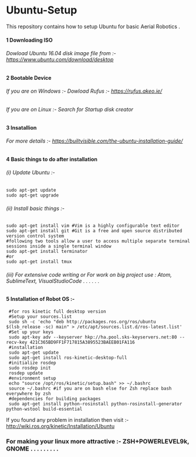 # Ubuntu-Setup
This repository contains how to setup Ubuntu for basic Aerial Robotics .</br>
#### 1 Downloading ISO
###### Dowload Ubuntu 16.04 disk image file from :-https://www.ubuntu.com/download/desktop </br>
#### 2 Bootable Device
###### If you are on Windows :- Dowload Rufus :- https://rufus.akeo.ie/
###### If you are on Linux :- Search for Startup disk creator
#### 3 Insatallion
###### For more details :- https://builtvisible.com/the-ubuntu-installation-guide/
#### 4 Basic things to do after installation
###### (i) Update Ubuntu :-
    sudo apt-get update
    sudo apt-get upgrade
###### (ii) Install basic things :-
    sudo apt-get install vim #Vim is a highly configurable text editor
    sudo apt-get install git #Git is a free and open source distributed version control system
    #following two tools allow a user to access multiple separate terminal sessions inside a single terminal window
    sudo apt-get install terminator
    #or
    sudo apt-get install tmux
###### (iii) For extensive code writing or For work on big project use : Atom, SublimeText, VisualStudioCode . . . . . . 
#### 5 Installation of Robot OS :- 
     #for ros kinetic full desktop version
     #Setup your sources.list
     sudo sh -c 'echo "deb http://packages.ros.org/ros/ubuntu $(lsb_release -sc) main" > /etc/apt/sources.list.d/ros-latest.list'
     #Set up your keys
     sudo apt-key adv --keyserver hkp://ha.pool.sks-keyservers.net:80 --recv-key 421C365BD9FF1F717815A3895523BAEEB01FA116
     #installation
     sudo apt-get update
     sudo apt-get install ros-kinetic-desktop-full
     #initialize rosdep
     sudo rosdep init
     rosdep update
     #environment setup
     echo "source /opt/ros/kinetic/setup.bash" >> ~/.bashrc
     source ~/.bashrc #if you are on bash else for Zsh replace bash everywhere by zsh
     #dependencies for building packages
     sudo apt-get install python-rosinstall python-rosinstall-generator python-wstool build-essential
If you found any problem in installation then visit :-http://wiki.ros.org/kinetic/Installation/Ubuntu     
### For making your linux more attractive :- ZSH+POWERLEVEL9k, GNOME . . . . . . . . . 
